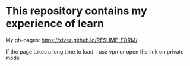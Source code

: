 # This repository contains my experience of learn
My gh-pages: https://xivez.github.io/RESUME-FORM/


If the page takes a long time to load - use vpn or open the link on private mode
